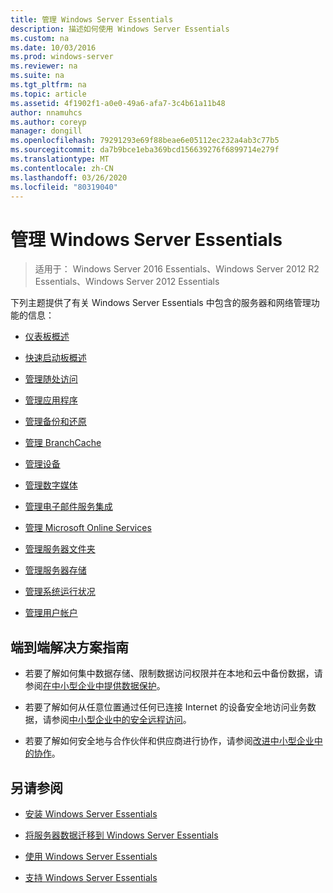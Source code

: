 ```yaml
---
title: 管理 Windows Server Essentials
description: 描述如何使用 Windows Server Essentials
ms.custom: na
ms.date: 10/03/2016
ms.prod: windows-server
ms.reviewer: na
ms.suite: na
ms.tgt_pltfrm: na
ms.topic: article
ms.assetid: 4f1902f1-a0e0-49a6-afa7-3c4b61a11b48
author: nnamuhcs
ms.author: coreyp
manager: dongill
ms.openlocfilehash: 79291293e69f88beae6e05112ec232a4ab3c77b5
ms.sourcegitcommit: da7b9bce1eba369bcd156639276f6899714e279f
ms.translationtype: MT
ms.contentlocale: zh-CN
ms.lasthandoff: 03/26/2020
ms.locfileid: "80319040"
---
```

# <a name="manage-windows-server-essentials"></a>管理 Windows Server Essentials

>适用于： Windows Server 2016 Essentials、Windows Server 2012 R2 Essentials、Windows Server 2012 Essentials

下列主题提供了有关 Windows Server Essentials 中包含的服务器和网络管理功能的信息：  
  
-   [仪表板概述](Overview-of-the-Dashboard-in-Windows-Server-Essentials.md)  
  
-   [快速启动板概述](Overview-of-the-Launchpad-in-Windows-Server-Essentials.md)  
  
-   [管理随处访问](Manage-Anywhere-Access-in-Windows-Server-Essentials.md)  
  
-   [管理应用程序](Manage-Applications-in-Windows-Server-Essentials.md)  
  
-   [管理备份和还原](Manage-Backup-and-Restore-in-Windows-Server-Essentials.md)  
  
-   [管理 BranchCache](Manage-BranchCache-in-Windows-Server-Essentials.md)  
  
-   [管理设备](Manage-Devices-in-Windows-Server-Essentials.md)  
  
-   [管理数字媒体](Manage-Digital-Media-in-Windows-Server-Essentials.md)  
  
-   [管理电子邮件服务集成](Manage-Email-Service-Integration-in-Windows-Server-Essentials.md)  
  
-   [管理 Microsoft Online Services](Manage-Microsoft-Online-Services-in-Windows-Server-Essentials.md)  
  
-   [管理服务器文件夹](Manage-Server-Folders-in-Windows-Server-Essentials.md)  
  
-   [管理服务器存储](Manage-Server-Storage-in-Windows-Server-Essentials.md)  
  
-   [管理系统运行状况](Manage-System-Health-in-Windows-Server-Essentials.md)  
  
-   [管理用户帐户](Manage-User-Accounts-in-Windows-Server-Essentials.md)  
  
## <a name="end-to-end-solution-guides"></a>端到端解决方案指南  
  
-    若要了解如何集中数据存储、限制数据访问权限并在本地和云中备份数据，请参阅[在中小型企业中提供数据保护](https://technet.microsoft.com/library/dn582043.aspx)。  
  
-    若要了解如何从任意位置通过任何已连接 Internet 的设备安全地访问业务数据，请参阅[中小型企业中的安全远程访问](https://technet.microsoft.com/library/dn629457.aspx)。  
  
-    若要了解如何安全地与合作伙伴和供应商进行协作，请参阅[改进中小型企业中的协作](https://technet.microsoft.com/library/dn747893.aspx)。  
  
## <a name="see-also"></a>另请参阅  
  
-   [安装 Windows Server Essentials](../install/Install-Windows-Server-Essentials.md)  
  
-   [将服务器数据迁移到 Windows Server Essentials](../migrate/Migrate-Server-Data-to-Windows-Server-Essentials.md)  
  
-   [使用 Windows Server Essentials](../use/Use-Windows-Server-Essentials.md)  
  
-   [支持 Windows Server Essentials](../support/Support-Windows-Server-Essentials.md)
